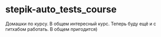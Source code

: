 # stepik-auto_tests_course
Домашки по курсу.
В общем интересный курс. Теперь буду ещё и с гитхабом работать. В общем пригодится)